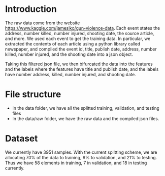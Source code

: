 # Introduction
The raw data come from the website https://www.kaggle.com/jameslko/gun-violence-data. Each event states the address, number killed, number injured, shooting date, the source article, and more. We used each event to get the training data. In particular, we extracted the contents of each article using a python library called newspaper, and compiled the event id, title, publish date, address, number killed, number injured, and the shooting date into a json object. 

Taking this filtered json file, we then bifurcated the data into the features and the labels where the features have title and publish date, and the labels have number address, killed, number injured, and shooting date.

# File structure
* In the data folder, we have all the splitted training, validation, and testing files
* In the data/raw folder, we have the raw data and the compiled json files. 

# Dataset
We currently have 3951 samples. With the current splitting scheme, we are allocating 70% of the data to training, 9% to validation, and 21% to testing. Thus we have 58 elements in training, 7 in validation, and 18 in testing currently. 

